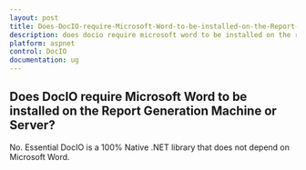 ```yaml
---
layout: post
title: Does-DocIO-require-Microsoft-Word-to-be-installed-on-the-Report-Generation-Machine-or-Server
description: does docio require microsoft word to be installed on the report generation machine or server?
platform: aspnet
control: DocIO
documentation: ug
---
```


## Does DocIO require Microsoft Word to be installed on the Report Generation Machine or Server?

No. Essential DocIO is a 100% Native .NET library that does not depend on Microsoft Word.

